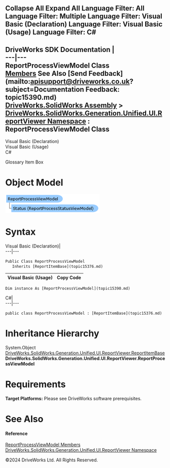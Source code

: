        

 Collapse All Expand All  Language Filter: All  Language Filter: Multiple  Language Filter: Visual Basic (Declaration) Language Filter: Visual Basic (Usage) Language Filter: C#  
---  
DriveWorks SDK Documentation  |   
---|---  
ReportProcessViewModel Class   
[Members](topic15391.md) See Also [Send Feedback](mailto:apisupport@driveworks.co.uk?subject=Documentation Feedback: topic15390.md)  
[DriveWorks.SolidWorks Assembly](topic13342.md) > [DriveWorks.SolidWorks.Generation.Unified.UI.ReportViewer Namespace](topic15361.md) : ReportProcessViewModel Class  
---  
  
Visual Basic (Declaration)    
Visual Basic (Usage)    
C# 

Glossary Item Box

# Object Model

![](dotnetdiagramimages/image879.png)

# Syntax

Visual Basic (Declaration)|   
---|---  
      
    
    Public Class ReportProcessViewModel 
       Inherits [ReportItemBase](topic15376.md)  
  
Visual Basic (Usage)| Copy Code  
---|---  
      
    
    Dim instance As [ReportProcessViewModel](topic15390.md)  
  
C#|   
---|---  
      
    
    public class ReportProcessViewModel : [ReportItemBase](topic15376.md)   
  
# Inheritance Hierarchy

System.Object  
[DriveWorks.SolidWorks.Generation.Unified.UI.ReportViewer.ReportItemBase](topic15376.md)  
**DriveWorks.SolidWorks.Generation.Unified.UI.ReportViewer.ReportProcessViewModel**  


# Requirements

**Target Platforms:** Please see DriveWorks software prerequisites.

# See Also

#### Reference

[ReportProcessViewModel Members](topic15391.md)   
[DriveWorks.SolidWorks.Generation.Unified.UI.ReportViewer Namespace](topic15361.md)

©2024 DriveWorks Ltd. All Rights Reserved.
